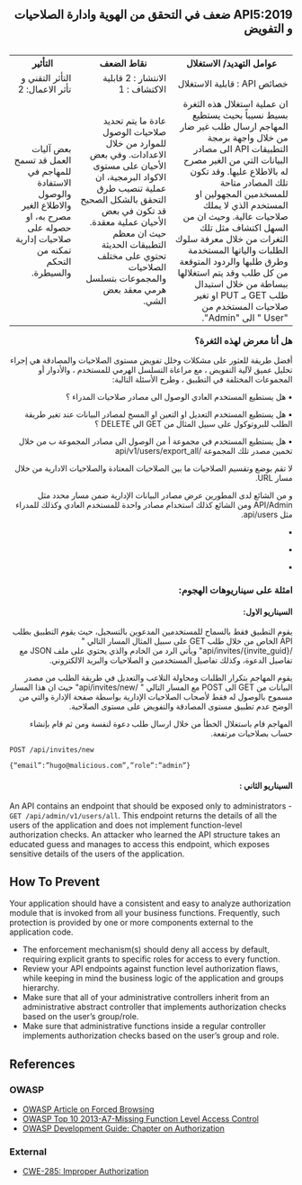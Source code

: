 <h2 dir='rtl' align='right'> API5:2019 ضعف في التحقق من الهوية وادارة الصلاحيات و التفويض </h2>

<table dir='rtl' align="right">
  <tr>
    <th>عوامل التهديد/ الاستغلال  </th>
    <th> نقاط الضعف </th>
    <th> التأثير </th>
    <tr>
    <td> خصائص API : قابلية الاستغلال </td>
    <td> الانتشار : 2 قابلية الاكتشاف : 1  </td>
    <td> التأثر التقني و تأثر الاعمال: 2 </td>
  </tr> 
     <td> ان عملية استغلال هذه الثغرة بسيط نسيباً بحيث يستطيع المهاجم ارسال طلب غير ضار من خلال واجهة برمجة التطبيقات API الى مصادر البيانات التي من الغير مصرح له بالاطلاع عليها. وقد تكون تلك المصادر متاحة للمسخدمين المجهولين او المستخدم الذي لا يملك صلاحيات عالية. وحيث ان من السهل اكتشاف مثل تلك الثغرات من خلال معرفة سلوك الطلبات والياتها المستخدمة وطرق طلبها والردود المتوقعة من كل طلب وقد يتم استغلالها ببساطة من خلال استبدال طلب GET  بـ PUT او تغير صلاحيات المستخدم من "User " الى "Admin".   </td>
    <td> عادة ما يتم تحديد صلاحيات الوصول للموارد من خلال الاعدادات. وفي بعض الأحيان على مستوى الاكواد البرمجية، ان عملية تنصيب طرق التحقق بالشكل الصحيح قد تكون في بعض الأحيان عملية معقدة. حيث ان معظم التطبيقات الحديثة تحتوي على مختلف الصلاحيات والمجموعات بتسلسل هرمي معقد بعض الشي. </td>
    <td> بعض آليات العمل قد تسمح للمهاجم في الاستفادة والوصول والاطلاع الغير مصرح به، او حصوله على صلاحيات إدارية تمكنه من التحكم والسيطرة. </td>    
  </tr>
  </table>    


<h3 dir='rtl' align='right'>هل أنا معرض لهذه الثغرة؟</h3>

<p dir='rtl' align='right'> أفضل طريقة للعثور على مشكلات وخلل تفويض مستوى الصلاحيات والمصادقة هي إجراء تحليل عميق لآلية التفويض ، مع مراعاة التسلسل الهرمي للمستخدم ، والأدوار أو المجموعات المختلفة في التطبيق ، وطرح الأسئلة التالية:
    
<p dir='rtl' align='right'>▪️ هل يستطيع المستخدم العادي الوصول الى مصادر صلاحيات المدراء ؟
<p dir='rtl' align='right'>▪️ هل يستطيع المستخدم التعديل او التعين او المسح لمصادر البيانات عند تغير طريقة الطلب للبروتوكول على سبيل المثال من GET الى DELETE ؟
<p dir='rtl' align='right'>▪️  هل يستطيع المستخدم في مجموعة أ من الوصول الى مصادر المجموعة ب من خلال تخمين مصدر تلك المجموعة /api/v1/users/export_all 

<p dir='rtl' align='right'> لا تقم بوضع وتقسيم الصلاحيات ما بين الصلاحيات المعتادة والصلاحيات الادارية من خلال مسار URL.
<p dir='rtl' align='right'>و من الشائع لدى المطورين عرض مصادر البيانات الإدارية ضمن مسار محدد مثل API/Admin ومن الشائع كذلك استخدام مصادر واحدة للمستخدم العادي وكذلك للمدراء مثل api/users.
    
    
<p dir='rtl' align='right'>▪️
<p dir='rtl' align='right'>▪️
<p dir='rtl' align='right'>▪️


<h3 dir='rtl' align='right'> امثلة على سيناريوهات الهجوم: </h3>

<h4 dir='rtl' align='right'>السيناريو الاول: </h4>

<p dir='rtl' align='right'> يقوم التطبيق فقط بالسماح للمستخدمين المدعوين بالتسجيل، حيث يقوم التطبيق بطلب API الخاص من خلال طلب GET  على سبيل المثال المسار التالي " /api/invites/{invite_guid}" ويأتي الرد من الخادم والذي يحتوي على ملف JSON مع تفاصيل الدعوة، وكذلك تفاصيل المستخدمين و الصلاحيات والبريد الالكتروني.

<p dir='rtl' align='right'> يقوم المهاجم بتكرار الطلبات ومحاولة التلاعب والتعديل في طريقة الطلب من مصدر البيانات  من GET  الى POST  مع المسار التالي " /api/invites/new" حيث ان هذا المسار مسموح بالوصول له فقط لأصحاب الصلاحيات الإدارية بواسطة صفحة الإدارة والتي من الوضح عدم تطبيق مستوى المصادقة والتفويض على مستوى الصلاحية.

<p dir='rtl' align='right'> المهاجم قام باستغلال الخطأ من خلال ارسال طلب دعوة لنفسة ومن ثم قام بإنشاء حساب بصلاحيات مرتفعة.

```
POST /api/invites/new

{“email”:”hugo@malicious.com”,”role”:”admin”}
```

<h4 dir='rtl' align='right'>السيناريو الثاني : </h4>

<p dir='rtl' align='right'>

An API contains an endpoint that should be exposed only to administrators -
`GET /api/admin/v1/users/all`. This endpoint returns the details of all the
users of the application and does not implement function-level authorization
checks. An attacker who learned the API structure takes an educated guess and
manages to access this endpoint, which exposes sensitive details of the users of
the application.

## How To Prevent

Your application should have a consistent and easy to analyze authorization
module that is invoked from all your business functions. Frequently, such
protection is provided by one or more components external to the application
code.

* The enforcement mechanism(s) should deny all access by default, requiring
  explicit grants to specific roles for access to every function.
* Review your API endpoints against function level authorization flaws, while
  keeping in mind the business logic of the application and groups hierarchy.
* Make sure that all of your administrative controllers inherit from an
  administrative abstract controller that implements authorization checks based
  on the user’s group/role.
* Make sure that administrative functions inside a regular controller implements
  authorization checks based on the user’s group and role.

## References

### OWASP

* [OWASP Article on Forced Browsing][1]
* [OWASP Top 10 2013-A7-Missing Function Level Access Control][2]
* [OWASP Development Guide: Chapter on Authorization][3]

### External

* [CWE-285: Improper Authorization][4]

[1]: https://www.owasp.org/index.php/Forced_browsing
[2]: https://www.owasp.org/index.php/Top_10_2013-A7-Missing_Function_Level_Access_Control
[3]: https://www.owasp.org/index.php/Category:Access_Control
[4]: https://cwe.mitre.org/data/definitions/285.html
